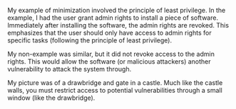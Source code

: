 My example of minimization involved the principle of least privilege. In the example, I had the user grant admin rights to install a piece of software. Immediately after installing the software, the admin rights are revoked. This emphasizes that the user should only have access to admin rights for specific tasks (following the principle of least privilege).

My non-example was similar, but it did not revoke access to the admin rights. This would allow the software (or malicious attackers) another vulnerability to attack the system through.

My picture was of a drawbridge and gate in a castle. Much like the castle walls, you must restrict access to potential vulnerabilities through a small window (like the drawbridge).
